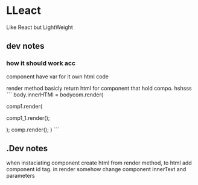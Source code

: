 # LLeact
Like React but LightWeight

## dev notes

### how it should work acc

component have var for it own html code

render method basicly return html for component that hold compo.
hshsss
ˋˋˋ
body.innerHTMl = bodycom.render(

comp1.render(

comp1_1.render();

);
comp.render();
)
ˋˋˋ


## .Dev notes

when instaciating component create html from render method,
to html add component id tag.
in render somehow change component innerText and parameters